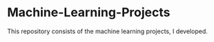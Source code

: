 # Machine-Learning-Projects
This repository consists of the machine learning projects, I developed.
